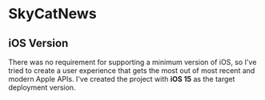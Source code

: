 # SkyCatNews

## iOS Version
There was no requirement for supporting a minimum version of iOS, so I've tried to create a user experience that gets the most out of most recent and modern Apple APIs. I've created the project with **iOS 15** as the target deployment version.

